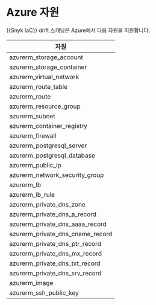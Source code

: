# Azure 자원

{{Snyk IaC}} drift 스캐닝은 Azure에서 다음 자원을 지원합니다:

| **자원**                            |
| ----------------------------------- |
| azurerm\_storage\_account            |
| azurerm\_storage\_container          |
| azurerm\_virtual\_network            |
| azurerm\_route\_table                |
| azurerm\_route                       |
| azurerm\_resource\_group             |
| azurerm\_subnet                      |
| azurerm\_container\_registry         |
| azurerm\_firewall                    |
| azurerm\_postgresql\_server          |
| azurerm\_postgresql\_database        |
| azurerm\_public\_ip                  |
| azurerm\_network\_security\_group    |
| azurerm\_lb                          |
| azurerm\_lb\_rule                    |
| azurerm\_private\_dns\_zone          |
| azurerm\_private\_dns\_a\_record     |
| azurerm\_private\_dns\_aaaa\_record  |
| azurerm\_private\_dns\_cname\_record |
| azurerm\_private\_dns\_ptr\_record   |
| azurerm\_private\_dns\_mx\_record    |
| azurerm\_private\_dns\_txt\_record   |
| azurerm\_private\_dns\_srv\_record   |
| azurerm\_image                       |
| azurerm\_ssh\_public\_key            |